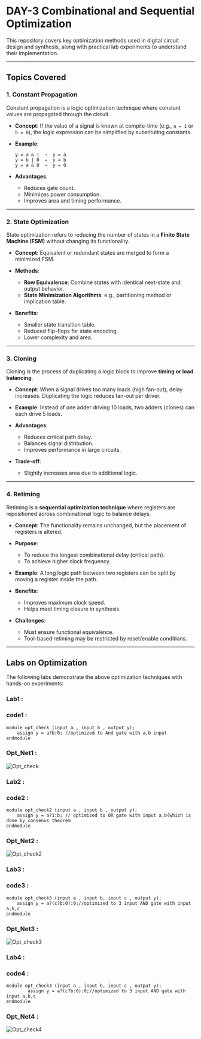 # DAY-3  Combinational and Sequential Optimization

This repository covers key optimization methods used in digital circuit design and synthesis, along with practical lab experiments to understand their implementation.

---

## Topics Covered

### 1. Constant Propagation

Constant propagation is a logic optimization technique where constant values are propagated through the circuit.

* **Concept**: If the value of a signal is known at compile-time (e.g., `a = 1` or `b = 0`), the logic expression can be simplified by substituting constants.
* **Example**:

  ```
  y = a & 1  →  y = a
  y = b | 0  →  y = b
  y = a & 0  →  y = 0
  ```
* **Advantages**:

  * Reduces gate count.
  * Minimizes power consumption.
  * Improves area and timing performance.

---

### 2. State Optimization

State optimization refers to reducing the number of states in a **Finite State Machine (FSM)** without changing its functionality.

* **Concept**: Equivalent or redundant states are merged to form a minimized FSM.
* **Methods**:

  * **Row Equivalence**: Combine states with identical next-state and output behavior.
  * **State Minimization Algorithms**: e.g., partitioning method or implication table.
* **Benefits**:

  * Smaller state transition table.
  * Reduced flip-flops for state encoding.
  * Lower complexity and area.

---

### 3. Cloning

Cloning is the process of duplicating a logic block to improve **timing or load balancing**.

* **Concept**: When a signal drives too many loads (high fan-out), delay increases. Duplicating the logic reduces fan-out per driver.
* **Example**:
  Instead of one adder driving 10 loads, two adders (clones) can each drive 5 loads.
* **Advantages**:

  * Reduces critical path delay.
  * Balances signal distribution.
  * Improves performance in large circuits.
* **Trade-off**:

  * Slightly increases area due to additional logic.

---

### 4. Retiming

Retiming is a **sequential optimization technique** where registers are repositioned across combinational logic to balance delays.

* **Concept**: The functionality remains unchanged, but the placement of registers is altered.
* **Purpose**:

  * To reduce the longest combinational delay (critical path).
  * To achieve higher clock frequency.
* **Example**:
  A long logic path between two registers can be split by moving a register inside the path.
* **Benefits**:

  * Improves maximum clock speed.
  * Helps meet timing closure in synthesis.
* **Challenges**:

  * Must ensure functional equivalence.
  * Tool-based retiming may be restricted by reset/enable conditions.

---

## Labs on Optimization

The following labs demonstrate the above optimization techniques with hands-on experiments:

### Lab1 :

### code1 :
```
module opt_check (input a , input b , output y);
	assign y = a?b:0; //optimized to And gate with a,b input
endmodule
```

### Opt_Net1 :
![Opt_check](Screenshots/Opt_check.png)


### Lab2 :

### code2 : 
``` 
module opt_check2 (input a , input b , output y);
	assign y = a?1:b; // optimized to OR gate with input a,b(which is done by consenus theorem
endmodule

```

### Opt_Net2 :
![Opt_check2](Screenshots/Opt_check2.png)


### Lab3 :

### code3 : 
``` 
module opt_check3 (input a , input b, input c , output y);
	assign y = a?(c?b:0):0;//optimized to 3 input AND gate with input a,b,c
endmodule

```

### Opt_Net3 :
![Opt_check3](Screenshots/Opt_check3.png)



### Lab4 :

### code4 : 
``` 
module opt_check3 (input a , input b, input c , output y);
        assign y = a?(c?b:0):0;//optimized to 3 input AND gate with input a,b,c
endmodule

```

### Opt_Net4 :
![Opt_check4](Screenshots/Opt_check4.png)




